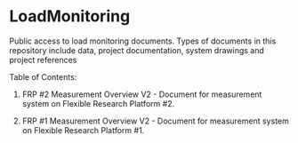 # LoadMonitoring
Public access to load monitoring documents.  Types of documents in this repository include data, project documentation, system drawings and project references

Table of Contents:

1. FRP #2 Measurement Overview V2 - Document for measurement system on Flexible Research Platform #2.

2. FRP #1 Measurement Overview V2 - Document for measurement system on Flexible Research Platform #1.
